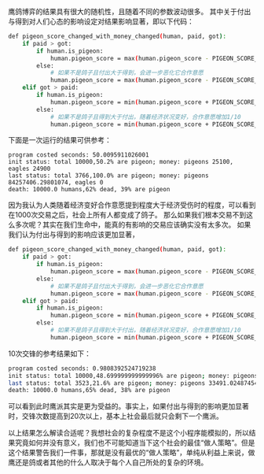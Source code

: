 鹰鸽博弈的结果具有很大的随机性，且随着不同的参数波动很多。
其中关于付出与得到对人们心态的影响设定对结果影响显著，即以下代码：

```sh
def pigeon_score_changed_with_money_changed(human, paid, got):
    if paid > got:
        if human.is_pigeon:
            human.pigeon_score = max(human.pigeon_score - PIGEON_SCORE_PER_ROUND, 0)
        else:
            # 如果不是鸽子且付出大于得到，会进一步恶化它合作意愿
            human.pigeon_score = max(human.pigeon_score - PIGEON_SCORE_PER_ROUND / 100., 0)
    elif got > paid:
        if human.is_pigeon:
            human.pigeon_score = min(human.pigeon_score + PIGEON_SCORE_PER_ROUND, 1)
        else:
            # 如果不是鸽子且得到大于付出，随着经济状况变好，合作意愿增加1/10
            human.pigeon_score = min(human.pigeon_score + PIGEON_SCORE_PER_ROUND / 10., 1)
```
下面是一次运行的结果可供参考：
```shell
program costed seconds: 50.0095911026001
init status: total 10000,50.2% are pigeon; money: pigeons 25100, eagles 24900
last status: total 3766,100.0% are pigeon; money: pigeons 84257406.29801074, eagles 0
death: 10000.0 humans,62% dead, 39% are pigeon
```

因为我认为人类随着经济变好合作意愿提到程度大于经济受伤时的程度，可以看到在1000次交易之后，社会上所有人都变成了鸽子。
那么如果我们根本交易不到这么多次呢？其实在我们生命中，能真的有影响的交易应该确实没有太多次。
如果我们认为付出与得到的影响应该更加显著，
```sh
def pigeon_score_changed_with_money_changed(human, paid, got):
    if paid > got:
        if human.is_pigeon:
            human.pigeon_score = max(human.pigeon_score - PIGEON_SCORE_PER_ROUND, 0)
        else:
            # 如果不是鸽子且付出大于得到，会进一步恶化它合作意愿
            human.pigeon_score = max(human.pigeon_score - PIGEON_SCORE_PER_ROUND / 10., 0)
    elif got > paid:
        if human.is_pigeon:
            human.pigeon_score = min(human.pigeon_score + PIGEON_SCORE_PER_ROUND, 1)
        else:
            # 如果不是鸽子且得到大于付出，随着经济状况变好，合作意愿增加1/10
            human.pigeon_score = min(human.pigeon_score + PIGEON_SCORE_PER_ROUND / 10., 1)
```
10次交锋的参考结果如下：
```sh
program costed seconds: 0.9808392524719238
init status: total 10000,48.699999999999996% are pigeon; money: pigeons 24330, eagles 25670
last status: total 3523,21.6% are pigeon; money: pigeons 33491.02487454421, eagles 57608.18046785566
death: 10000.0 humans,65% dead, 38% are pigeon
```
可以看到此时鹰派其实是更为受益的。事实上，如果付出与得到的影响更加显著时，交锋次数提高到20次以上，基本上社会最后就只会剩下一个鹰派。

以上结果怎么解读合适呢？我想社会的复杂程度不是这个小程序能模拟的，所以结果究竟如何并没有意义，我们也不可能知道当下这个社会的最佳“做人策略”。但是
这个结果警告我们一件事，那就是没有最优的“做人策略”，单纯从利益上来说，做鹰还是鸽或者其他的什么人取决于每个人自己所处的复杂的环境。